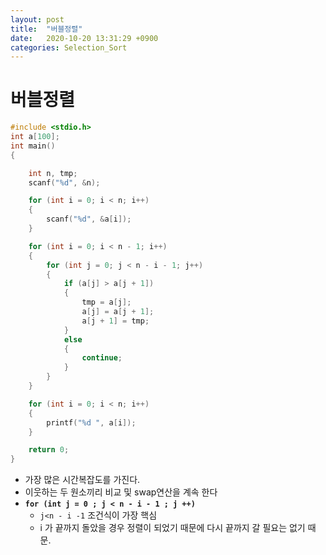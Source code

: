 ```yaml
---
layout: post
title:  "버블정렬"
date:   2020-10-20 13:31:29 +0900
categories: Selection_Sort
---
```

# 버블정렬

```c
#include <stdio.h>
int a[100];
int main()
{

    int n, tmp;
    scanf("%d", &n);

    for (int i = 0; i < n; i++)
    {
        scanf("%d", &a[i]);
    }

    for (int i = 0; i < n - 1; i++)
    {
        for (int j = 0; j < n - i - 1; j++)
        {
            if (a[j] > a[j + 1])
            {
                tmp = a[j];
                a[j] = a[j + 1];
                a[j + 1] = tmp;
            }
            else
            {
                continue;
            }
        }
    }

    for (int i = 0; i < n; i++)
    {
        printf("%d ", a[i]);
    }

    return 0;
}
```

- 가장 많은 시간복잡도를 가진다.
- 이웃하는 두 원소끼리 비교 및 swap연산을 계속 한다
- **`for (int j = 0 ; j < n - i - 1 ; j ++)`** 
  - `j<n - i -1` 조건식이 가장 핵심
  - i 가 끝까지 돌았을 경우 정렬이 되었기 때문에 다시 끝까지 갈 필요는 없기 때문.